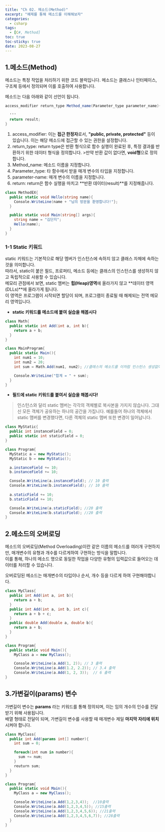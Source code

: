 ```yaml
---
title: "Ch 02. 메소드(Method)"
excerpt: "예제를 통해 메소드를 이해해보자"
categories:
  - csharp
tags:
  - [C#, Method]
toc: true
toc-sticky: true
date: 2023-08-27
---
```


## 1.메소드(Method)
메소드는 특정 작업을 처리하기 위한 코드 블럭입니다. 메소드는 클래스나 인터페이스, 구조체 등에서 정의되며 이를 호출하여 사용합니다.  

메소드는 다음 아래와 같이 선언이 됩니다.
```csharp
access_modifier return_type Method_name(Parameter_type parameter_name){

  '''
  return result; 
}
```
1. access_modifier: 이는 **접근 한정자**로서, **"public, private, protected"** 등이 있습니다. 이는 해당 메소드에 접근할 수 있는 권한을 설정합니다.
2. return_type: return type은 반환 형식으로 함수 실행이 완료된 후, 특정 결과를 반환하기 위한 데이터 형식을 정의합니다. >만약 반환 값이 없다면, **void형**으로 정의합니다.
3. Method_name: 메소드 이름을 지정합니다.
4. Parameter_type: 타 함수에서 받을 매개 변수의 타입을 지정합니다.
5. parameter-name: 매개 변수의 이름을 지정합니다.
6. return: return은 함수 실행을 마치고 **반환 데이터(result)**를 지정해줍니다.


```csharp
class MethodEX{
  public static void Hello(string name){
    Console.WriteLine(name + "님의 방문을 환영합니다!"};
  }

  public static void Main(string[] args){
    string name = "김단지";
    Hello(name);
  }
}
```

  
### 1-1 Static 키워드
static 키워드는 기본적으로 해당 멤버가 인스턴스에 속하지 않고 클래스 자체에 속하는 것을 의미합니다.  
따라서, static이 붙은 필드, 프로퍼티, 메소드 등에는 클래스의 인스턴스를 생성하지 않고 독립적으로 사용할 수 있습니다.  
메모리 관점에서 보면, static 멤버는 **힙(Heap)영역**에 올라가지 않고 **데이터 영역(DLLs)**에 올라가게 됩니다.  
이 영역은 프로그램이 시작되면 할당이 되며, 프로그램이 종료될 때 해제되는 전역 메모리 영역입니다.  


- **static 키워드를 메소드에 붙여 실습을 해봅시다**  

```csharp
class Math{
  public static int Add(int a, int b){
    return a + b;
  }
}

class MainProgram{
  public static Main(){
    int num1 = 10;
    int num2 = 20;
    int sum = Math.Add(num1, num2); //클래스의 메소드를 이처럼 인스턴스 생성없이 독립적으로 사용 가능하다!

    Console.WriteLine("합계 = " + sum);
  }
}
```
  
- **필드에 static 키워드를 붙여서 실습을 해봅시다!**
> 인스턴스와 달리 static 멤버는 각각의 객체별로 복사본을 가지지 않습니다. 그대신 모든 객체가 공유하는 하나의 공간을 가집니다.
> 예를들어 하나의 객체에서 static 맴버를 변경했다면, 다른 객체의 static 맴버 또한 변경이 일어납니다.
  
```csharp
class MyStatic{
  public int instanceField = 0;
  public static int staticField = 0;
}

class Program{
  MyStatic a = new MyStatic();
  MyStatic b = new MyStatic();

  a.instanceField += 10;
  b.instanceField += 10;

  Console.WriteLine(a.instanceField); // 10 출력
  Console.WriteLine(b.instanceField); // 10 출력
  
  a.staticField += 10;
  b.staticField += 10;

  Console.WriteLine(a.staticField); //20 출력
  Console.WriteLine(b.staticField); //20 출력
}

```
  
## 2.메소드의 오버로딩
메소드의 오버로딩(Method Overloading)이란 같은 이름의 메소드를 여러개 구현하지만, 매개변수의 유형과 개수를 다르게하여 구현하는 방식을 말합니다.  
이를 통해, 하나의 메소드 명으로 동일한 작업을 다양한 유형의 입력값으로 들어오는 데이터를 처리할 수 있습니다.  

오버로딩된 메소드는 매개변수의 타입이나 순서, 개수 등을 다르게 하여 구현해야합니다.  


```csharp
class MyClass{
  public int Add(int a, int b){
    return a + b;
  }
  public int Add(int a, int b, int c){
    return a + b + c;
  }
  public double Add(double a, double b){
    return a + b;
  }
}

class Program{
  public static void Main(){
    MyClass a = new MyClass();

    Console.WriteLine(a.Add(1, 2)); // 3 출력
    Console.WriteLine(a.Add(1.2, 2.2)); // 3.4 출력
    Console.WriteLine(a.Add(1, 2, 3));  // 6 출력
}
```

## 3.가변길이(params) 변수
가변길이 변수는 **params** 라는 키워드를 통해 정의되며, 이는 임의 개수의 인수를 전달 받기 위해 사용됩니다.  
배열 형태로 전달이 되며, 가변길이 변수를 사용할 때 매개변수 제일 **마지막 자리에 위치**시켜야 합니다.  


```csharp
class MyClass{
  public int Add(params int[] number){
    int sum = 0;

    foreach(int num in number){
      sum += num;
    }
    reuturn sum;
  } 
}

class Program{
  public static void Main(){
    MyClass a = new MyClass();

    Console.WriteLine(a.Add(1,2,3,4));  //10출력
    Console.WriteLine(a.Add(1,2,3,4,5)); //15출력
    Console.WriteLine(a.Add(1,2,3,4,5,6)); //21출력
    Console.WriteLine(a.Add(1,2,3,4,5,6,7)); //28출력
  }
}
```
